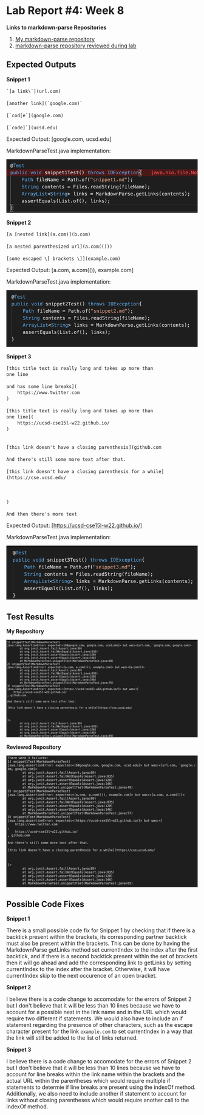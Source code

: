 # Lab Report #4: Week 8

**Links to markdown-parse Repositories**

1. [My markdown-parse repository](https://github.com/kathyychenn/markdown-parse.git)
2. [markdown-parse repository reviewed during lab](https://github.com/kathyychenn/MarkDownParse.git)

## Expected Outputs ##

**Snippet 1**

```
`[a link\`](url.com)

[another link](`google.com)`

[`cod[e`](google.com)

[`code]`](ucsd.edu)
```

Expected Output: [google.com, ucsd.edu]

MarkdownParseTest.java implementation:

![Image](MarkdownParseTestSnip1.png)

**Snippet 2**

```
[a [nested link](a.com)](b.com)

[a nested parenthesized url](a.com(()))

[some escaped \[ brackets \]](example.com)
```

Expected Output: [a.com, a.com(()), example.com]

MarkdownParseTest.java implementation:

![Image](MarkdownParseTestSnip2.png)

**Snippet 3**

```
[this title text is really long and takes up more than 
one line

and has some line breaks](
    https://www.twitter.com
)

[this title text is really long and takes up more than 
one line](
    https://ucsd-cse15l-w22.github.io/
)


[this link doesn't have a closing parenthesis](github.com

And there's still some more text after that.

[this link doesn't have a closing parenthesis for a while](https://cse.ucsd.edu/



)

And then there's more text
```

Expected Output: [https://ucsd-cse15l-w22.github.io/]

MarkdownParseTest.java implementation:

![Image](MarkdownParseTestSnip3.png)

## Test Results ##

**My Repository**

![Image](myRepoTestSnips.png)

**Reviewed Repository**

![Image](revRepoTestSnips.png)

## Possible Code Fixes ##

**Snippet 1**

There is a small possible code fix for Snippet 1 by checking that if there is a backtick present within the brackets, its corresponding partner backtick must also be present within the brackets. This can be done by having the MarkdownParse getLinks method set currentIndex to the index after the first backtick, and if there is a second backtick present within the set of brackets then it will go ahead and add the corresponding link to getLinks by setting currentIndex to the index after the bracket. Otherwise, it will have currentIndex skip to the next occurence of an open bracket.

**Snippet 2**

I believe there is a code change to accomodate for the errors of Snippet 2 but I don't believe that it will be less than 10 lines because we have to account for a possible nest in the link name and in the URL which would require two different if statements. We would also have to include an if statement regarding the presence of other characters, such as the escape character present for the link `example.com` to set currentIndex in a way that the link will still be added to the list of links returned.

**Snippet 3**

I believe there is a code change to accomodate for the errors of Snippet 2 but I don't believe that it will be less than 10 lines because we have to account for line breaks within the link name within the brackets and the actual URL within the parentheses which would require multiple if statements to determie if line breaks are present using the indexOf method. Additionally, we also need to include another if statement to account for links without closing parentheses which would require another call to the indexOf method.
